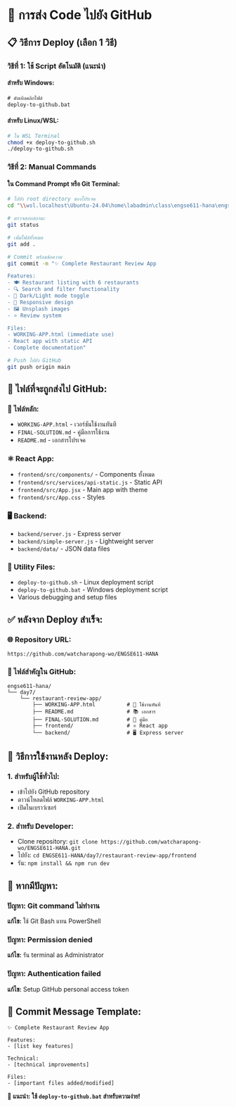 # 🚀 การส่ง Code ไปยัง GitHub

## 📋 วิธีการ Deploy (เลือก 1 วิธี)

### วิธีที่ 1: ใช้ Script อัตโนมัติ (แนะนำ)

#### สำหรับ Windows:
```cmd
# ดับเบิลคลิกไฟล์
deploy-to-github.bat
```

#### สำหรับ Linux/WSL:
```bash
# ใน WSL Terminal
chmod +x deploy-to-github.sh
./deploy-to-github.sh
```

### วิธีที่ 2: Manual Commands

#### ใน Command Prompt หรือ Git Terminal:
```bash
# ไปยัง root directory ของโปรเจค
cd "\\wsl.localhost\Ubuntu-24.04\home\labadmin\class\engse611-hana\engse611-hana"

# ตรวจสอบสถานะ
git status

# เพิ่มไฟล์ทั้งหมด
git add .

# Commit พร้อมข้อความ
git commit -m "✨ Complete Restaurant Review App

Features:
- 🍽️ Restaurant listing with 6 restaurants
- 🔍 Search and filter functionality
- 🌙 Dark/Light mode toggle  
- 📱 Responsive design
- 🖼️ Unsplash images
- ⭐ Review system

Files:
- WORKING-APP.html (immediate use)
- React app with static API
- Complete documentation"

# Push ไปยัง GitHub
git push origin main
```

## 📂 ไฟล์ที่จะถูกส่งไป GitHub:

### 🎯 ไฟล์หลัก:
- `WORKING-APP.html` - เวอร์ชันใช้งานทันที
- `FINAL-SOLUTION.md` - คู่มือการใช้งาน
- `README.md` - เอกสารโปรเจค

### ⚛️ React App:
- `frontend/src/components/` - Components ทั้งหมด
- `frontend/src/services/api-static.js` - Static API
- `frontend/src/App.jsx` - Main app with theme
- `frontend/src/App.css` - Styles

### 🖥️ Backend:
- `backend/server.js` - Express server
- `backend/simple-server.js` - Lightweight server
- `backend/data/` - JSON data files

### 🔧 Utility Files:
- `deploy-to-github.sh` - Linux deployment script
- `deploy-to-github.bat` - Windows deployment script
- Various debugging and setup files

## ✅ หลังจาก Deploy สำเร็จ:

### 🌐 Repository URL:
```
https://github.com/watcharapong-wo/ENGSE611-HANA
```

### 📁 ไฟล์สำคัญใน GitHub:
```
engse611-hana/
└── day7/
    └── restaurant-review-app/
        ├── WORKING-APP.html          # 🎯 ใช้งานทันที
        ├── README.md                 # 📚 เอกสาร
        ├── FINAL-SOLUTION.md         # 🔧 คู่มือ
        ├── frontend/                 # ⚛️ React app
        └── backend/                  # 🖥️ Express server
```

## 🎉 วิธีการใช้งานหลัง Deploy:

### 1. สำหรับผู้ใช้ทั่วไป:
- เข้าไปยัง GitHub repository
- ดาวน์โหลดไฟล์ `WORKING-APP.html`
- เปิดในเบราว์เซอร์

### 2. สำหรับ Developer:
- Clone repository: `git clone https://github.com/watcharapong-wo/ENGSE611-HANA.git`
- ไปยัง: `cd ENGSE611-HANA/day7/restaurant-review-app/frontend`
- รัน: `npm install && npm run dev`

## 🚨 หากมีปัญหา:

### ปัญหา: Git command ไม่ทำงาน
**แก้ไข:** ใช้ Git Bash แทน PowerShell

### ปัญหา: Permission denied
**แก้ไข:** รัน terminal as Administrator

### ปัญหา: Authentication failed  
**แก้ไข:** Setup GitHub personal access token

## 📝 Commit Message Template:

```
✨ Complete Restaurant Review App

Features:
- [list key features]

Technical:
- [technical improvements]

Files:
- [important files added/modified]
```

**🎯 แนะนำ: ใช้ `deploy-to-github.bat` สำหรับความง่าย!**